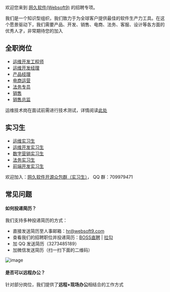 欢迎您来到 [网久软件(Websoft9)](https://www.websoft9.com) 的招聘专项。  

我们是一个知识型组织，我们致力于为全球客户提供最佳的软件生产力工具。在这个愿景驱动下，我们需要产品、开发、销售、电商、法务、客服、设计等各方面的优秀人才，非常期待您的加入

## 全职岗位

* [运维开发工程师](/jd/运维开发工程师.md)
* [运维开发经理](/jd/运维开发经理.md)
* [产品经理](/jd/产品经理.md)
* [电商运营](/jd/电商运营.md)
* [法务专员](/jd/法务专员.md)
* [销售](/jd/销售.md)
* [销售总监](/jd/销售总监.md)

运维技术岗在面试前需进行技术测试，详情阅读[此处](/tech-test/README.md)

## 实习生

* [运维实习生](/jd/实习生-运维.md)
* [运维开发实习生](/jd/实习生-运维开发.md)
* [数字营销实习生](/jd/实习生-数字营销.md)
* [法务实习生](/jd/实习生-法务.md)
* [前端开发实习生](/jd/实习生-前端开发.md)

欢迎加入：[网久软件开源众包群（实习生）](vendor/intern.md)， QQ 群：709979471

## 常见问题

#### 如何投递简历？

我们支持多种投递简历的方式：

* 直接发送简历至人事邮箱：hr@websoft9.com
* 查看我们的招聘职位并投递简历：[BOSS直聘](https://www.zhipin.com/gongsi/fdd3169b691c05291XB_3tS_Fg~~.html?ka=company-intro) | [拉勾](https://www.lagou.com/gongsi/216808.html)
* 加 QQ 发送简历（3273485189）
* 加微信发送简历（扫一扫下面的二维码）

![image](https://user-images.githubusercontent.com/16741975/110878016-652e0a00-8315-11eb-9922-9a4c3cefab52.png)


#### 是否可以远程办公？

针对部分岗位，我们提供了**远程+现场办公**相结合的工作方式
